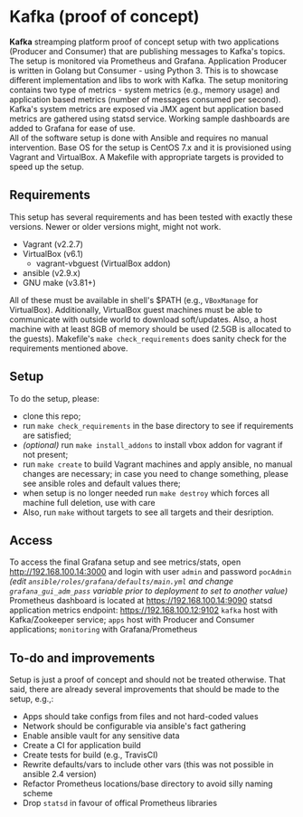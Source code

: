 # Kafka (proof of concept)

**Kafka** streamping platform proof of concept setup with two applications (Producer and Consumer) that are publishing messages to Kafka's topics. The setup is monitored via Prometheus and Grafana. Application Producer is written in Golang but Consumer - using Python 3. This is to showcase different implementation and libs to work with Kafka. 
The setup monitoring contains two type of metrics - system metrics (e.g., memory usage) and application based metrics (number of messages consumed per second). Kafka's system metrics are exposed via JMX agent but application based metrics are gathered using statsd service. Working sample dashboards are added to Grafana for ease of use. <br>
All of the software setup is done with Ansible and requires no manual intervention. Base OS for the setup is CentOS 7.x and it is provisioned using Vagrant and VirtualBox. A Makefile with appropriate targets is provided to speed up the setup. 

## Requirements
This setup has several requirements and has been tested with exactly these versions. Newer or older versions might, might not work. <br>
- Vagrant (v2.2.7)
- VirtualBox (v6.1)
  - vagrant-vbguest (VirtualBox addon)
- ansible (v2.9.x)
- GNU make (v3.81+)

All of these must be available in shell's $PATH (e.g., `VBoxManage` for VirtualBox). 
Additionally, VirtualBox guest machines must be able to communicate with outside world to download soft/updates. Also, a host machine with at least 8GB of memory should be used (2.5GB is allocated to the guests). Makefile's `make check_requirements` does sanity check for the requirements mentioned above. 

## Setup
To do the setup, please:
* clone this repo;
* run `make check_requirements` in the base directory to see if requirements are satisfied;
* *(optional)* run `make install_addons` to install vbox addon for vagrant if not present;
* run `make create` to build Vagrant machines and apply ansible, no manual changes are necessary; in case you need to change something, please see ansible roles and default values there;
* when setup is no longer needed run `make destroy` which forces all machine full deletion, use with care
* Also, run `make` without targets to see all targets and their desription.

## Access
To access the final Grafana setup and see metrics/stats, open http://192.168.100.14:3000 and login with user `admin` and password `pocAdmin` *(edit `ansible/roles/grafana/defaults/main.yml` and change `grafana_gui_adm_pass` variable prior to deployment to set to another value)*
Prometheus dashboard is located at https://192.168.100.14:9090
statsd application metrics endpoint: https://192.168.100.12:9102
`kafka` host with Kafka/Zookeeper service;
`apps` host with Producer and Consumer applications;
`monitoring` with Grafana/Prometheus
 
## To-do and improvements
Setup is just a proof of concept and should not be treated otherwise. That said, there are already several improvements that should be made to the setup, e.g.,:
- Apps should take configs from files and not hard-coded values
- Network should be configurable via ansible's fact gathering
- Enable ansible vault for any sensitive data
- Create a CI for application build
- Create tests for build (e.g., TravisCI)
- Rewrite defaults/vars to include other vars (this was not possible in ansible 2.4 version)
- Refactor Prometheus locations/base directory to avoid silly naming scheme
- Drop `statsd` in favour of offical Prometheus libraries

